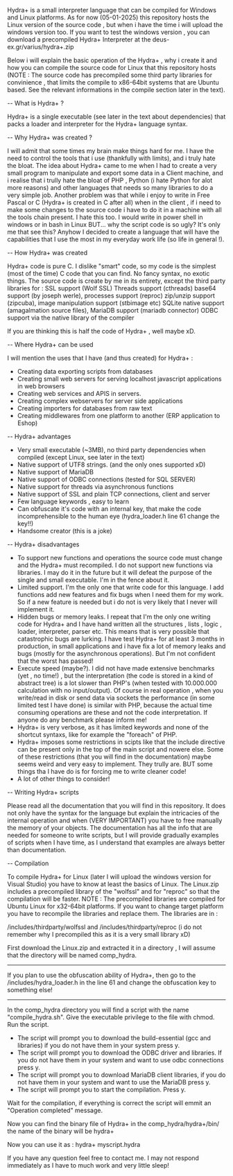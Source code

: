 Hydra+ is a small interpreter language that can be compiled for Windows and Linux platforms.
As for now (05-01-2025) this repository hosts the Linux version of the source code , but when i have the 
time i will upload the windows version too. If you want to test the windows version , you can download a precompiled 
Hydra+ Interpreter at the deus-ex.gr/varius/hydra+.zip

Below i will explain the basic operation of the Hydra+ , why i create it and how you can compile the source code for Linux 
that this repository hosts (NOTE : The source code has precompiled some third party libraries for convinience , that limits the compile to x86-64bit systems that are Ubuntu based.
See the relevant informations in the compile section later in the text).

-- What is Hydra+ ? 

Hydra+ is a single executable (see later in the text about dependencies) that packs a loader and interpreter for the Hydra+ language syntax.

-- Why Hydra+ was created ?

I will admit that some times my brain make things hard for me. I have the need to control the tools that i use (thankfully with limits), and
i truly hate the bloat. The idea about Hydra+ came to me when I had to create a very small program to manipulate and export some data in a Client machine, and i realise
that i trully hate the bloat of PHP , Python (i hate Python for alot more reasons) and other languages that needs so many libraries to do 
a very simple job. Another problem was that while i enjoy to write in Free Pascal or C (Hydra+ is created in C after all) when in the client , if i need to make some changes 
to the source code i have to do it in a machine with all the tools chain present. I hate this too. I would write in power shell in windows or 
in bash in Linux BUT... why the script code is so ugly? It's only me that see this? Anyhow I decided to create a language that will have the capabilities that
I use the most in my everyday work life (so life in general !).

-- How Hydra+ was created

Hydra+ code is pure C. I dislike "smart" code, so my code is the simplest (most of the time) C code that you can find. No fancy syntax, no exotic things.
The source code is create by me in its entirety, except the third party libraries for :
SSL support (Wolf SSL) 
Threads support (cthreads)
base64 support (by joseph werle),
processes support (reproc)
zip/unzip support (zipcuba),
image manipulation support (stbimage etc)
SQLite native support (amagalmation source files),
MariaDB support (mariadb connector)
ODBC support via the native library of the compiler

If you are thinking this is half the code of Hydra+ , well maybe xD.

-- Where Hydra+ can be used

I will mention the uses that I have (and thus created) for Hydra+ :
- Creating data exporting scripts from databases
- Creating small web servers for serving localhost javascript applications in web browsers
- Creating web services and APIS in servers.
- Creating complex webservers for server side applications
- Creating importers for databases from raw text
- Creating middlewares from one platform to another (ERP application to Eshop)

-- Hydra+ advantages

- Very small executable (~3MB), no third party dependencies when compiled (except Linux, see later in the text)
- Native support of UTF8 strings. (and the only ones supported xD) 
- Native support of MariaDB
- Native support of ODBC connections (tested for SQL SERVER)
- Native support for threads via asynchronous functions
- Native support of SSL and plain TCP connections, client and server
- Few language keywords , easy to learn
- Can obfuscate it's code with an internal key, that make the code incomprehensible to the human eye (hydra_loader.h line 61 change the key!!)
- Handsome creator (this is a joke)

-- Hydra+ disadvantages

- To support new functions and operations the source code must change and the Hydra+ must recompiled.
  I do not support new functions via libraries. I may do it in the future but it will defeat the purpose of the
  single and small executable. I'm in the fence about it.
- Limited support. I'm the only one that write code for this language. I add functions add new features and fix bugs
  when I need them for my work. So if a new feature is needed but i do not is very likely that I never will implement it.
- Hidden bugs or memory leaks. I repeat that I'm the only one writing code for Hydra+ and I have hand written all the structures , lists ,
  logic , loader, interpreter, parser etc. This means that is very possible that catastrophic bugs are lurking. I have test Hydra+ for at least 3
  months in production, in small applications and i have fix a lot of memory leaks and bugs (mostly for the asynchronous operations). But
  I'm not confident that the worst has passed!
- Execute speed (maybe?). I did not have made extensive benchmarks (yet , no time!) , but the interpretation (the code is stored in a kind of abstract tree)
  is a lot slower than PHP's (when tested with 10.000.000 calculation with no input/output). Of course in real operation , when you write/read in disk or send data via sockets
  the performance (in some limited test I have done) is similar with PHP, because the actual time consuming operations are these and not
  the code interpretation. If anyone do any benchmark please inform me! 
- Hydra+ is very verbose, as it has limited keywords and none of the shortcut syntaxs, like for example the "foreach" of PHP. 
- Hydra+ imposes some restrictions in scipts like that the include directive can be present only in the top of the main script and nowere else.
  Some of these restrictions (that you will find in the documentation) maybe seems weird and very easy to implement. They trully are. BUT some things tha I have do is for forcing me to write cleaner code! 
- A lot of other things to consider!

-- Writing Hydra+ scripts

Please read all the documentation that you will find in this repository. It does not only have the syntax for the language but explain the intricacies
of the internal operation and when (VERY IMPORTANT) you have to free manually the memory of your objects.
The documentation has all the info that are needed for someone to write scripts, but I will provide gradually examples of scripts when I have time, as I
understand that examples are always better than documentation. 

-- Compilation

To compile Hydra+ for Linux (later I will upload the windows version for Visual Studio) you have to know
at least the basics of Linux.
The Linux.zip includes a precompiled library of the "wolfssl" and for "reproc" so that the compilation will be faster.
NOTE : The precompiled libraries are compiled for Ubuntu Linux for x32-64bit platforms. If you want to change 
target platform you have to recompile the libraries and replace them. The libraries are  in :

/includes/thirdparty/wolfssl
and
/includes/thirdparty/reproc (i do not remember why I precompiled this as it is a very small library xD)

First download the Linux.zip and extracted it in a directory , I will assume that the directory will be named comp_hydra.

***
If you plan to use the obfuscation ability of Hydra+, then go to the /includes/hydra_loader.h in the line 61 and change the obfuscation key to something else!  
***

In the comp_hydra directory you will find a script with the name "compile_hydra.sh". Give the executable privilege to the file with chmod.
Run the script. 
- The script will prompt you to download the build-essential (gcc and libraries) if you do not have them in your system
press y.
- The script will prompt you to download the ODBC driver and libraries. If you do not have them in your system and want to use odbc connections
  press y.
- The script will prompt you to download MariaDB client libraries, if you do not have them in your system and want to use the MariaDB
  press y.
- The script will prompt you to start the compilation. Press y.

Wait for the compilation, if everything is correct the script will emmit an "Operation completed" message.

Now you can find the binary file of Hydra+ in the comp_hydra/hydra+/bin/
the name of the binary will be hydra+

Now you can use it as :  hydra+ myscript.hydra


If you have any question feel free to contact me. I may not respond immediately as I have to much work and very little sleep! 








